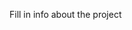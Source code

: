 Fill in info about the project

<!--
==== new features for the next release ===

-added saved page


 -->
